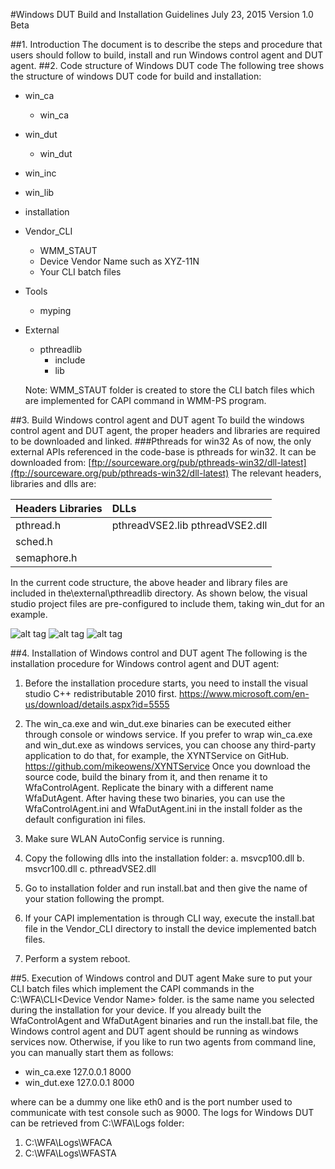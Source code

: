 #Windows DUT Build and Installation Guidelines
July 23, 2015
Version 1.0 Beta


##1.	Introduction
The document is to describe the steps and procedure that users should follow to build, install and run Windows control agent and DUT agent.
##2.	Code structure of Windows DUT code
The following tree shows the structure of windows DUT code for build and installation:
- win_ca
	- win_ca
- win_dut
	- win_dut
- win_inc
- win_lib
- installation
- Vendor_CLI
	- WMM_STAUT
	- Device Vendor Name such as XYZ-11N
	- Your CLI batch files
- Tools
	- myping
- External
	- pthreadlib
		- include
		- lib

	Note: WMM_STAUT folder is created to store the CLI batch files which are implemented for CAPI command in WMM-PS program.

##3.	Build Windows control agent and DUT agent
To build the windows control agent and DUT agent, the proper headers and libraries are required to be downloaded and linked.
###Pthreads for win32
As of now, the only external APIs referenced in the code-base is pthreads for win32. It can be downloaded from:
[ftp://sourceware.org/pub/pthreads-win32/dll-latest](ftp://sourceware.org/pub/pthreads-win32/dll-latest)
The relevant headers, libraries and dlls are:

|Headers	Libraries|	DLLs|
|--------------|:--------------|
|pthread.h|	pthreadVSE2.lib	pthreadVSE2.dll|
|sched.h||
|semaphore.h||

In the current code structure, the above header and library files are included in the\external\pthreadlib directory. As shown below, the visual studio project files are pre-configured to include them, taking win_dut for an example.

![alt tag](https://github.com/Wi-FiTestSuite/Wi-FiTestSuite-Win-DUT/blob/master/Docs/pics/DUT_build_1.png)
![alt tag](https://github.com/Wi-FiTestSuite/Wi-FiTestSuite-Win-DUT/blob/master/Docs/pics/DUT_build_2.png)
![alt tag](https://github.com/Wi-FiTestSuite/Wi-FiTestSuite-Win-DUT/blob/master/Docs/pics/DUT_build_3.png)


##4.	Installation of Windows control and DUT agent
The following is the installation procedure for Windows control agent and DUT agent:

1. Before the installation procedure starts, you need to install the visual studio C++ redistributable 2010 first.
https://www.microsoft.com/en-us/download/details.aspx?id=5555

2. The win_ca.exe and win_dut.exe binaries can be executed either through console or windows service. If you prefer to wrap win_ca.exe and win_dut.exe as windows services, you can choose any third-party application to do that, for example, the XYNTService on GitHub.
https://github.com/mikeowens/XYNTService
Once you download the source code, build the binary from it, and then rename it to WfaControlAgent. Replicate the binary with a different name WfaDutAgent. After having these two binaries, you can use the WfaControlAgent.ini and WfaDutAgent.ini in the install folder as the default configuration ini files.
3. Make sure WLAN AutoConfig service is running.
4. Copy the following dlls into the installation folder:
a. msvcp100.dll
b. msvcr100.dll
c. pthreadVSE2.dll

5.	Go to installation folder and run install.bat and then give the name of your station following the prompt.
6.	If your CAPI implementation is through CLI way, execute the install.bat file in the Vendor_CLI directory to install the device implemented batch files.
7.	Perform a system reboot.

##5.	Execution of Windows control and DUT agent
Make sure to put your CLI batch files which implement the CAPI commands in the C:\WFA\CLI\<Device Vendor Name> folder. <Device Vendor Name> is the same name you selected during the installation for your device.
If you already built the WfaControlAgent and WfaDutAgent binaries and run the install.bat file, the Windows control agent and DUT agent should be running as windows services now. Otherwise, if you like to run two agents from command line, you can manually start them as follows:
- win_ca.exe <control interface> <control port> 127.0.0.1 8000
- win_dut.exe 127.0.0.1 8000

where <control interface> can be a dummy one like eth0 and <control port> is the port number used to communicate with test console such as 9000.
The logs for Windows DUT can be retrieved from C:\WFA\Logs folder:
1. C:\WFA\Logs\WFACA
2. C:\WFA\Logs\WFASTA



